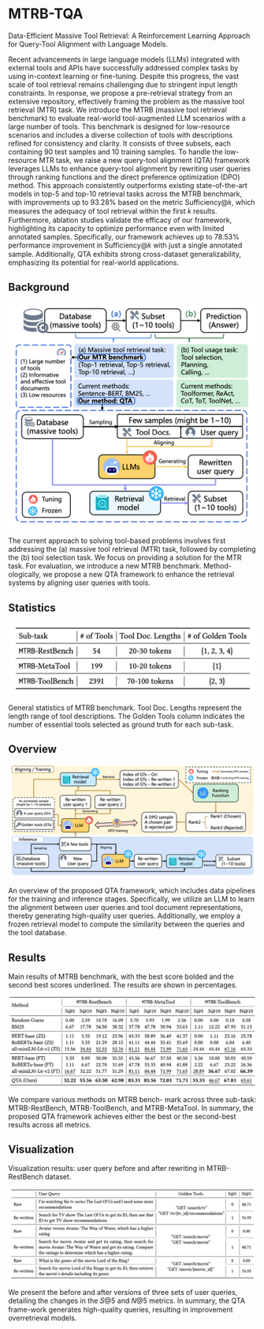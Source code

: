 # MTRB-TQA

Data-Efficient Massive Tool Retrieval: A Reinforcement Learning Approach for Query-Tool Alignment with Language Models.

Recent advancements in large language models (LLMs) integrated with external tools and APIs have successfully addressed complex tasks by using in-context learning or fine-tuning. Despite this progress, the vast scale of tool retrieval remains challenging due to stringent input length constraints. In response, we propose a pre-retrieval strategy from an extensive repository, effectively framing the problem as the massive tool retrieval (MTR) task. We introduce
the MTRB (massive tool retrieval benchmark) to evaluate real-world tool-augmented LLM scenarios with a large number of tools. This
benchmark is designed for low-resource scenarios and includes a diverse collection of tools with descriptions refined for consistency and clarity. It consists of three subsets, each containing 90 test samples and 10 training samples. To handle the low-resource MTR task, we raise a new query-tool alignment (QTA) framework leverages LLMs to enhance query-tool alignment by rewriting user queries through ranking functions and the direct preference optimization
(DPO) method. This approach consistently outperforms existing state-of-the-art models in top-5 and top-10 retrieval tasks across the MTRB benchmark, with improvements up to 93.28% based on the metric Sufficiency@𝑘, which measures the adequacy of tool retrieval within the first 𝑘 results. Furthermore, ablation studies validate the efficacy of our framework, highlighting its capacity to optimize performance even with limited annotated samples. Specifically, our framework achieves up to 78.53% performance improvement in Sufficiency@𝑘 with just a single annotated sample. Additionally, QTA exhibits strong cross-dataset generalizability, emphasizing its potential for real-world applications.

## Background

![Logo](./Images/Background.jpg)

The current approach to solving tool-based problems involves first addressing the (a) massive tool retrieval (MTR) task, followed by completing the (b) tool selection task. We focus on providing a solution for the MTR task. For evaluation, we introduce a new MTRB benchmark. Method-ologically, we propose a new QTA framework to enhance the retrieval systems by aligning user queries with tools.

## Statistics

![Logo](./Images/Statistics.jpg)

General statistics of MTRB benchmark. Tool Doc. Lengths represent the length range of tool descriptions. The Golden Tools column indicates the number of essential tools selected as ground truth for each sub-task.

## Overview

![Logo](./Images/QTA.jpg)

An overview of the proposed QTA framework, which includes data pipelines for the training and inference stages. Specifically, we utilize an LLM to learn the alignment between user queries and tool document representations, thereby generating high-quality user queries. Additionally, we employ a frozen retrieval model to compute the similarity between the queries and the tool database.

## Results

Main results of MTRB benchmark, with the best score bolded and the second best scores underlined. The results are shown in percentages.

![Logo](./Images/Result.jpg)

We compare various methods on MTRB bench- mark across three sub-task: MTRB-RestBench, MTRB-ToolBench, and MTRB-MetaTool. In summary, the proposed QTA framework achieves either the best or the second-best results across all metrics.

## Visualization 

Visualization results: user query before and after rewriting in MTRB-RestBench dataset.

![Logo](./Images/Visualization.jpg)

We present the before and after versions of three sets of user queries, detailing the changes in the 𝑆@5 and 𝑁@5 metrics. In summary, the QTA frame-work generates high-quality queries, resulting in improvement overretrieval models.
